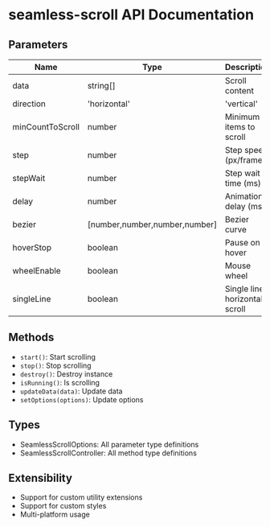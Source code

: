 # seamless-scroll API Documentation

## Parameters
| Name | Type | Description | Default |
| ---- | ---- | ----------- | ------- |
| data | string[] | Scroll content | required |
| direction | 'horizontal' | 'vertical' | Scroll direction | 'horizontal' |
| minCountToScroll | number | Minimum items to scroll | 2 |
| step | number | Step speed (px/frame) | 1 |
| stepWait | number | Step wait time (ms) | 0 |
| delay | number | Animation delay (ms) | 0 |
| bezier | [number,number,number,number] | Bezier curve | [0.25,0.1,0.25,1] |
| hoverStop | boolean | Pause on hover | true |
| wheelEnable | boolean | Mouse wheel | false |
| singleLine | boolean | Single line horizontal scroll | false |

## Methods
- `start()`: Start scrolling
- `stop()`: Stop scrolling
- `destroy()`: Destroy instance
- `isRunning()`: Is scrolling
- `updateData(data)`: Update data
- `setOptions(options)`: Update options

## Types
- SeamlessScrollOptions: All parameter type definitions
- SeamlessScrollController: All method type definitions

## Extensibility
- Support for custom utility extensions
- Support for custom styles
- Multi-platform usage 